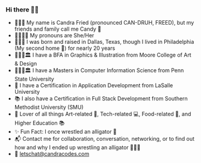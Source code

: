 ### Hi there 👋🏾
* 💁🏾‍♀️ My name is Candra Fried (pronounced CAN-DRUH, FREED), but my friends and family call me Candy 🍬
* 👩🏾💃🏽 My pronouns are She/Her
* 🤠🇨🇱 I was born and raised in Dallas, Texas, though I lived in Philadelphia (My second home 🦅) for nearly 20 years
* 👩🏾‍🎓🏛 I have a BFA in Graphics & Illustration from Moore College of Art & Design
* 👩🏾‍🎓🏛 I have a Masters in Computer Information Science from Penn State University
* 📃 I have a Certification in Application Development from LaSalle University
* 📚 I also have a Certification in Full Stack Development from Southern Methodist University (SMU)
* 💖 Lover of all things Art-related 🎨, Tech-related 💻, Food-related 🍕, and Higher Education 📚
* ✨ Fun Fact: I once wrestled an alligator 🐊
* 📬 Contact me for collaboration, conversation, networking, or to find out how and why I ended up wrestling an alligator 🐊🐊🐊
* 📩 letschat@candracodes.com
<!--
**candracodes/candracodes** is a ✨ _special_ ✨ repository because its `README.md` (this file) appears on your GitHub profile.

Here are some ideas to get you started:

- 🔭 I’m currently working on ...
- 🌱 I’m currently learning ...
- 👯 I’m looking to collaborate on ...
- 🤔 I’m looking for help with ...
- 💬 Ask me about ...
- 📫 How to reach me: ...
- 😄 Pronouns: ...
- ⚡ Fun fact: ...
-->
